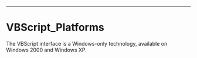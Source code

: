 

---

# VBScript_Platforms

The VBScript interface is a Windows-only technology, available on Windows 2000 and Windows XP.